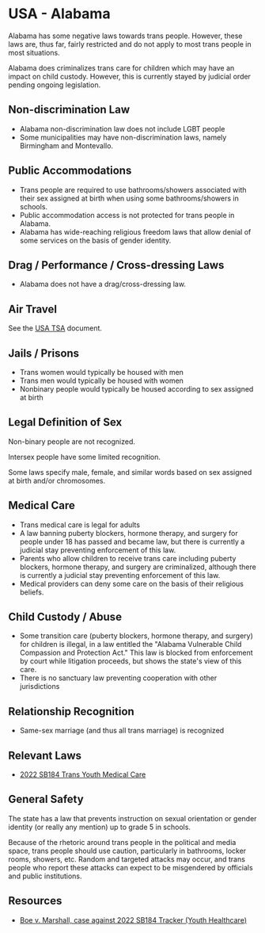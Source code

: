 # USA - Alabama

Alabama has some negative laws towards trans people. However,
these laws are, thus far, fairly restricted and do not apply to most
trans people in most situations.

Alabama does criminalizes trans care for children which may have an
impact on child custody. However, this is currently stayed by judicial
order pending ongoing legislation.

## Non-discrimination Law

 * Alabama non-discrimination law does not include LGBT people
 * Some municipalities may have non-discrimination laws, namely
   Birmingham and Montevallo.

## Public Accommodations

 * Trans people are required to use bathrooms/showers associated with their
   sex assigned at birth when using some bathrooms/showers in schools.
 * Public accommodation access is not protected for trans people in Alabama.
 * Alabama has wide-reaching religious freedom laws that allow denial of
   some services on the basis of gender identity.

## Drag / Performance / Cross-dressing Laws

 * Alabama does not have a drag/cross-dressing law.

## Air Travel

See the [USA TSA](../notes/tsa.md) document.

## Jails / Prisons

 * Trans women would typically be housed with men
 * Trans men would typically be housed with women
 * Nonbinary people would typically be housed according to sex
   assigned at birth

## Legal Definition of Sex

Non-binary people are not recognized.

Intersex people have some limited recognition.

Some laws specify male, female, and similar words based on sex assigned
at birth and/or chromosomes.

## Medical Care

 * Trans medical care is legal for adults
 * A law banning puberty blockers, hormone therapy, and surgery for
   people under 18 has passed and became law, but there is currently a
   judicial stay preventing enforcement of this law.
 * Parents who allow children to receive trans care including puberty
   blockers, hormone therapy, and surgery are criminalized, although
   there is currently a judicial stay preventing enforcement of this
   law.
 * Medical providers can deny some care on the basis of their religious
   beliefs.

## Child Custody / Abuse

 * Some transition care (puberty blockers, hormone therapy, and surgery)
   for children is illegal, in a law entitled the "Alabama Vulnerable
   Child Compassion and Protection Act."  This law is blocked from
   enforcement by court while litigation proceeds, but shows the state's
   view of this care.
 * There is no sanctuary law preventing cooperation with other
   jurisdictions
 
## Relationship Recognition

 * Same-sex marriage (and thus all trans marriage) is recognized

## Relevant Laws

 * [2022 SB184 Trans Youth Medical Care](https://legiscan.com/AL/text/SB184/id/2566425)

## General Safety

The state has a law that prevents instruction on sexual orientation or
gender identity (or really any mention) up to grade 5 in schools.

Because of the rhetoric around trans people in the political and media
space, trans people should use caution, particularly in bathrooms,
locker rooms, showers, etc.  Random and targeted attacks may occur, and
trans people who report these attacks can expect to be misgendered by
officials and public institutions.

## Resources

 * [Boe v. Marshall, case against 2022 SB184 Tracker (Youth Healthcare)](https://www.courtlistener.com/docket/63252064/eknes-tucker-v-marshall/)
